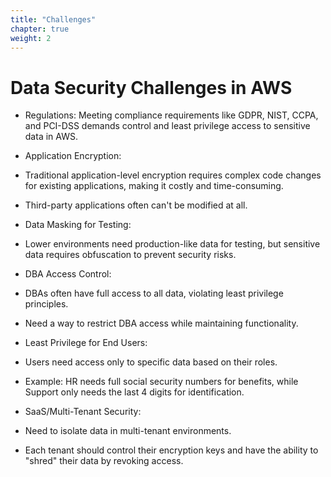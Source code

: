 ```yaml
---
title: "Challenges"
chapter: true
weight: 2 
---
```


# Data Security Challenges in AWS

-   Regulations: Meeting compliance requirements like GDPR, NIST, CCPA, and PCI-DSS demands control and least privilege access to sensitive data in AWS.
    
-   Application Encryption:
    

-   Traditional application-level encryption requires complex code changes for existing applications, making it costly and time-consuming.
    
-   Third-party applications often can't be modified at all.
    
-   Data Masking for Testing:
    
-   Lower environments need production-like data for testing, but sensitive data requires obfuscation to prevent security risks.
    
-   DBA Access Control:
    
-   DBAs often have full access to all data, violating least privilege principles.
    
-   Need a way to restrict DBA access while maintaining functionality.
    
-   Least Privilege for End Users:
    
-   Users need access only to specific data based on their roles.
    
-   Example: HR needs full social security numbers for benefits, while Support only needs the last 4 digits for identification.
    
-   SaaS/Multi-Tenant Security:
    
-   Need to isolate data in multi-tenant environments.
    
-   Each tenant should control their encryption keys and have the ability to "shred" their data by revoking access.
